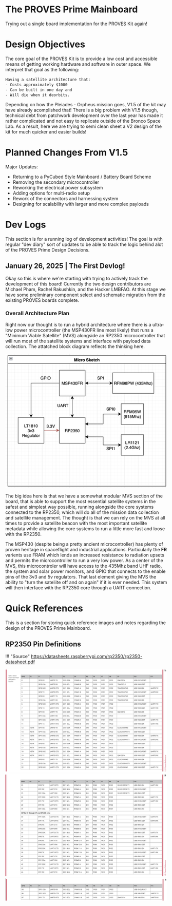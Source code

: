 # The PROVES Prime Mainboard
Trying out a single board implementation for the PROVES Kit again! 

# Design Objectives
The core goal of the PROVES Kit is to provide a low cost and accessible means of getting working hardware and software in outer space. We interpret that goal as the following:  
```
Having a satellite architecture that:
- Costs approximately $1000 
- Can be built in one day and 
- Will die when it deorbits. 
```
Depending on how the Pleiades - Orpheus mission goes, V1.5 of the kit may have already acomplished that! There is a big problem with V1.5 though, technical debt from patchwork development over the last year has made it rather complicated and not easy to replicate outside of the Bronco Space Lab. As a result, here we are trying to semi clean sheet a V2 design of the kit for much quicker and easier builds! 

# Planned Changes From V1.5 

Major Updates: 
- Returning to a PyCubed Style Mainboard / Battery Board Scheme 
- Removing the secondary microcontroller 
- Reworking the electrical power subsystem
- Adding options for multi-radio setup 
- Rework of the connectors and harnessing system 
- Designing for scalability with larger and more complex payloads

# Dev Logs
This section is for a running log of development activities! The goal is with regular "dev diary" sort of updates to be able to track the logic behind alot of the PROVES Prime Design Decisions. 

## January 26, 2025 | The First Devlog! 
Okay so this is where we're starting with trying to actively track the development of this board! Currently the two design contributors are Michael Pham, Rachel Rakushkin, and the Hacker LMBFAO. At this stage we have some preliminary component select and schematic migration from the existing PROVES boards complete. 

### Overall Architecture Plan
Right now our thought is to run a hybrid architecture where there is a ultra-low power microcontroller (the MSP430FR line most likely) that runs a "Minimum Viable Satellite" (MVS) alongside an RP2350 microcontroller that will run most of the satellite systems and interface with payload data collection. The attatched block diagram reflects the thinking here. 

![Architecture Sketch](images/Screenshot_2025-01-23_at_6.05.16_PM.png)

The big idea here is that we have a somewhat modular MVS section of the board, that is able to support the most essential satellite systems in the safest and simplest way possible, running alongside the core systems connected to the RP2350, which will do all of the mission data collection and satellite management. The thought is that we can rely on the MVS at all times to provide a satellite beacon with the most important satellite metadata while allowing the core systems to run a little more fast and loose with the RP2350.  

The MSP430 (despite being a pretty ancient microcontroller) has plenty of proven heritage in spaceflight and industrial applications. Particularly the **FR** varients use FRAM which lends an increased resistance to radiation upsets and permits the microcontroller to run a very low power. As a center of the MVS, this microcontroler will have access to the 435Mhz band UHF radio, the system and solar power monitors, and GPIO that connects to the enable pins of the 3v3 and 5v regulators. That last element giving the MVS the ability to "turn the sateliite off and on again" if it is ever needed. This system will then interface with the RP2350 core through a UART connection. 

# Quick References
This is a section for storing quick reference images and notes regarding the design of the PROVES Prime Mainboard. 

## RP2350 Pin Definitions
!!! "Source"
    https://datasheets.raspberrypi.com/rp2350/rp2350-datasheet.pdf

![RP2350 Pins 1](images/rp2350_data_1.PNG)
![RP2350 Pins 2](images/rp2350_data_2.PNG)
![RP2350 Pins 3](images/rp2350_data_3.PNG)